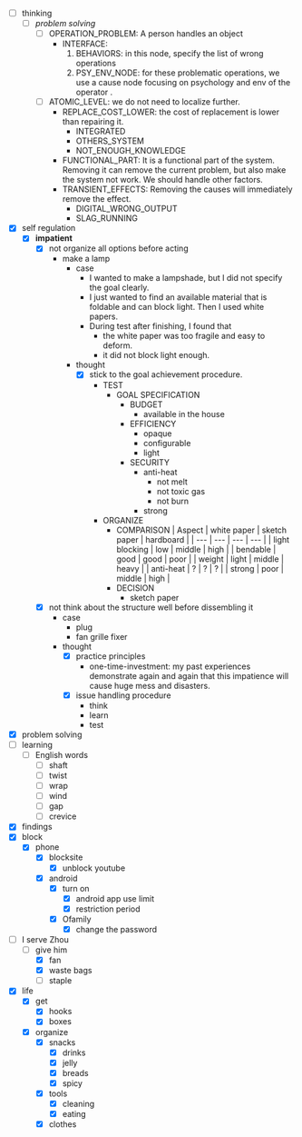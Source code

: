 - [ ] thinking
    - [ ] *problem solving*
        - [ ] OPERATION_PROBLEM: A person handles an object
            - INTERFACE: 
                1. BEHAVIORS: in this node, specify the list of wrong operations
                2. PSY_ENV_NODE: for these problematic operations, we use a cause node focusing on psychology and env of the operator .
        - [ ] ATOMIC_LEVEL: we do not need to localize further.
            - REPLACE_COST_LOWER: the cost of replacement is lower than repairing it.
                - INTEGRATED
                - OTHERS_SYSTEM
                - NOT_ENOUGH_KNOWLEDGE
            - FUNCTIONAL_PART: It is a functional part of the system. Removing it can remove the current problem, but also make the system not work. We should handle other factors.
            - TRANSIENT_EFFECTS: Removing the causes will immediately remove the effect.
                - DIGITAL_WRONG_OUTPUT
                - SLAG_RUNNING
- [x] self regulation
    - [x] **impatient**
        - [x] not organize all options before acting
            - make a lamp
                - case
                    - I wanted to make a lampshade, but I did not specify the goal clearly.
                    - I just wanted to find an available material that is foldable and can block light. Then I used white papers.
                    - During test after finishing, I found that
                        - the white paper was too fragile and easy to deform.
                        - it did not block light enough. 
                - thought
                    - [x] stick to the goal achievement procedure.
                        - TEST
                            - GOAL SPECIFICATION
                                - BUDGET
                                    - available in the house
                                - EFFICIENCY
                                    - opaque
                                    - configurable
                                    - light
                                - SECURITY
                                    - anti-heat
                                        - not melt
                                        - not toxic gas
                                        - not burn
                                    - strong
                        - ORGANIZE
                            - COMPARISON
                                | Aspect | white paper | sketch paper | hardboard |
                                | --- | --- | --- | --- |
                                | light blocking | low | middle | high |
                                | bendable | good | good | poor |
                                | weight | light | middle | heavy |
                                | anti-heat | ? | ? | ? |
                                | strong | poor | middle | high |
                            - DECISION
                                - sketch paper
        - [x] not think about the structure well before dissembling it
            - case
                - plug
                - fan grille fixer
            - thought
                - [x] practice principles
                    - one-time-investment: my past experiences demonstrate again and again that this impatience will cause huge mess and disasters.
                - [x] issue handling procedure
                    - think
                    - learn
                    - test
- [x] problem solving
- [ ] learning
    - [ ] English words
        - [ ] shaft
        - [ ] twist
        - [ ] wrap
        - [ ] wind
        - [ ] gap
        - [ ] crevice
- [x] findings
- [x] block
    - [x] phone
        - [x] blocksite
            - [x] unblock youtube
        - [x] android
            - [x] turn on
                - [x] android app use limit
                - [x] restriction period
            - [x] Ofamily
                - [x] change the password 
- [ ] I serve Zhou
    - [ ] give him
        - [x] fan
        - [x] waste bags
        - [ ] staple
- [x] life
    - [x] get
        - [x] hooks
        - [x] boxes
    - [x] organize
        - [x] snacks
            - [x] drinks
            - [x] jelly
            - [x] breads
            - [x] spicy
        - [x] tools
            - [x] cleaning
            - [x] eating
        - [x] clothes
